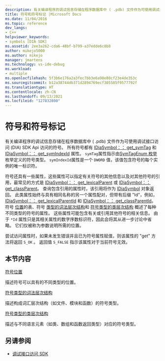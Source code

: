 ```yaml
---
description: 有关编译程序的调试信息存储在程序数据库中 ( .pdb) 文件作为可使用调试接口访问 (DIA) SDK Api 访问的符号。
title: 符号和符号标记 |Microsoft Docs
ms.date: 11/04/2016
ms.topic: reference
dev_langs:
- C++
helpviewer_keywords:
- symbols [DIA SDK]
ms.assetid: 2ee3a262-cda6-48bf-b799-a37edde6c8b8
author: mikejo5000
ms.author: mikejo
manager: jmartens
ms.technology: vs-ide-debug
ms.workload:
- multiple
ms.openlocfilehash: 5f3b6e176a2a3fec7bb3e6a98e80cf23e4de353c
ms.sourcegitcommit: b12a38744db371d2894769ecf305585f9577792f
ms.translationtype: HT
ms.contentlocale: zh-CN
ms.lasthandoff: 09/13/2021
ms.locfileid: "127832800"
---
```

# <a name="symbols-and-symbol-tags"></a>符号和符号标记
有关编译程序的调试信息存储在程序数据库中 ( .pdb) 文件作为可使用调试接口访问 (DIA) SDK Api 访问的符号。 所有符号都有 [IDiaSymbol：： get_symTag](../../debugger/debug-interface-access/idiasymbol-get-symtag.md) 和 [IDiaSymbol：： get_symIndexId](../../debugger/debug-interface-access/idiasymbol-get-symindexid.md) 属性。 `symTag`属性指示由[SymTagEnum 枚举](../../debugger/debug-interface-access/symtagenum.md)枚举定义的符号类型。 `symIndexId`属性是一个 `DWORD` 值，该值包含符号的每个实例的唯一标识符。

 符号还具有一些属性，这些属性可以指定有关符号的其他信息以及对其他符号的引用，最常见的方式是 [IDiaSymbol：： get_lexicalParent](../../debugger/debug-interface-access/idiasymbol-get-lexicalparent.md) 或 [IDiaSymbol：： get_classParent](../../debugger/debug-interface-access/idiasymbol-get-classparent.md)。 查询包含引用的属性时，该引用将作为 [IDiaSymbol](../../debugger/debug-interface-access/idiasymbol.md) 对象返回。 此类属性始终与具有相同名称的另一个属性配对，但带有后缀 "Id"，例如， [IDiaSymbol：： get_lexicalParentId](../../debugger/debug-interface-access/idiasymbol-get-lexicalparentid.md) 和 [IDiaSymbol：： get_classParentId](../../debugger/debug-interface-access/idiasymbol-get-classparentid.md)。 符号 [位置](../../debugger/debug-interface-access/symbol-locations.md)的表、符号 [类型的词法层次结构](../../debugger/debug-interface-access/lexical-hierarchy-of-symbol-types.md)和 [符号类型的类层次结构](../../debugger/debug-interface-access/class-hierarchy-of-symbol-types.md) 概述了每种不同类型的符号的属性。 这些属性可能包含有关或引用其他符号的相关信息。 由于 `*Id` 属性只是其相关属性的数字序数标识符，因此会将其从进一步讨论中省略。 它们仅被称为参数说明所需的位置。

 尝试访问属性时，如果未发生错误并且已为符号属性赋值，则该属性的 "get" 方法将返回 `S_OK` 。 返回值 `S_FALSE` 指示该属性对于当前符号无效。

## <a name="in-this-section"></a>本节内容

[符号位置](../../debugger/debug-interface-access/symbol-locations.md)

描述符号可以具有的不同类型的位置。

[符号类型的词法层次结构](../../debugger/debug-interface-access/lexical-hierarchy-of-symbol-types.md)

描述构成词汇层次结构（如文件、模块和函数）的符号类型。

[符号类型的类层次结构](../../debugger/debug-interface-access/class-hierarchy-of-symbol-types.md)

描述与不同语言元素（如类、数组和函数返回类型）对应的符号类型。

## <a name="see-also"></a>另请参阅

- [调试接口访问 SDK](../../debugger/debug-interface-access/debug-interface-access-sdk.md)
